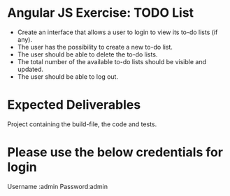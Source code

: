 # Angular JS Exercise: TODO List

* Create an interface that allows a user to login to view its to-do lists (if any).
* The user has the possibility to create a new to-do list.
* The user should be able to delete the to-do lists.
* The total number of the available to-do lists should be visible and updated.
* The user should be able to log out.

# Expected Deliverables

Project containing the build-file, the code and tests.

# Please use the below credentials for login

Username :admin
Password:admin